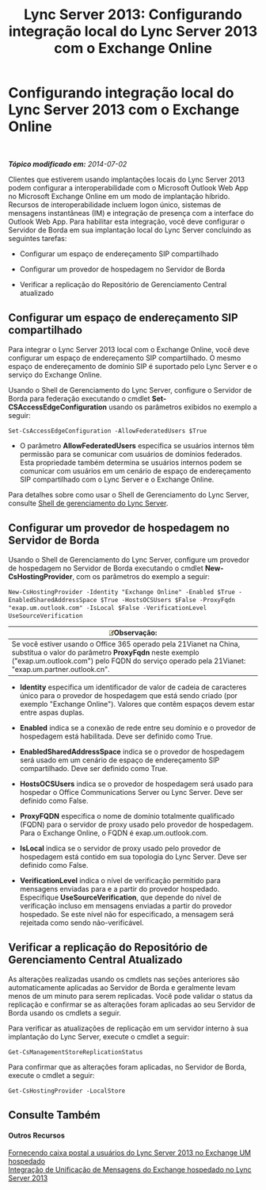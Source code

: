 ﻿---
title: 'Lync Server 2013: Configurando integração local do Lync Server 2013 com o Exchange Online'
TOCTitle: Configurando integração local do Lync Server 2013 com o Exchange Online
ms:assetid: 95a20117-2064-43c4-94fe-cac892cadb6f
ms:mtpsurl: https://technet.microsoft.com/pt-br/library/Hh533880(v=OCS.15)
ms:contentKeyID: 49307510
ms.date: 05/19/2016
mtps_version: v=OCS.15
ms.translationtype: HT
---

# Configurando integração local do Lync Server 2013 com o Exchange Online

 

_**Tópico modificado em:** 2014-07-02_

Clientes que estiverem usando implantações locais do Lync Server 2013 podem configurar a interoperabilidade com o Microsoft Outlook Web App no Microsoft Exchange Online em um modo de implantação híbrido. Recursos de interoperabilidade incluem logon único, sistemas de mensagens instantâneas (IM) e integração de presença com a interface do Outlook Web App. Para habilitar esta integração, você deve configurar o Servidor de Borda em sua implantação local do Lync Server concluindo as seguintes tarefas:

  - Configurar um espaço de endereçamento SIP compartilhado

  - Configurar um provedor de hospedagem no Servidor de Borda

  - Verificar a replicação do Repositório de Gerenciamento Central atualizado

## Configurar um espaço de endereçamento SIP compartilhado

Para integrar o Lync Server 2013 local com o Exchange Online, você deve configurar um espaço de endereçamento SIP compartilhado. O mesmo espaço de endereçamento de domínio SIP é suportado pelo Lync Server e o serviço do Exchange Online.

Usando o Shell de Gerenciamento do Lync Server, configure o Servidor de Borda para federação executando o cmdlet **Set-CSAccessEdgeConfiguration** usando os parâmetros exibidos no exemplo a seguir:

    Set-CsAccessEdgeConfiguration -AllowFederatedUsers $True

  - O parâmetro **AllowFederatedUsers** especifica se usuários internos têm permissão para se comunicar com usuários de domínios federados. Esta propriedade também determina se usuários internos podem se comunicar com usuários em um cenário de espaço de endereçamento SIP compartilhado com o Lync Server e o Exchange Online.

Para detalhes sobre como usar o Shell de Gerenciamento do Lync Server, consulte [Shell de gerenciamento do Lync Server](lync-server-2013-lync-server-management-shell.md).

## Configurar um provedor de hospedagem no Servidor de Borda

Usando o Shell de Gerenciamento do Lync Server, configure um provedor de hospedagem no Servidor de Borda executando o cmdlet **New-CsHostingProvider**, com os parâmetros do exemplo a seguir:

    New-CsHostingProvider -Identity "Exchange Online" -Enabled $True -EnabledSharedAddressSpace $True -HostsOCSUsers $False -ProxyFqdn "exap.um.outlook.com" -IsLocal $False -VerificationLevel UseSourceVerification

<table>
<thead>
<tr class="header">
<th><img src="images/Gg425756.note(OCS.15).gif" title="note" alt="note" />Observação:</th>
</tr>
</thead>
<tbody>
<tr class="odd">
<td>Se você estiver usando o Office 365 operado pela 21Vianet na China, substitua o valor do parâmetro <strong>ProxyFqdn</strong> neste exemplo (&quot;exap.um.outlook.com&quot;) pelo FQDN do serviço operado pela 21Vianet: &quot;exap.um.partner.outlook.cn&quot;.</td>
</tr>
</tbody>
</table>


  - **Identity** especifica um identificador de valor de cadeia de caracteres único para o provedor de hospedagem que está sendo criado (por exemplo "Exchange Online"). Valores que contêm espaços devem estar entre aspas duplas.

  - **Enabled** indica se a conexão de rede entre seu domínio e o provedor de hospedagem está habilitada. Deve ser definido como True.

  - **EnabledSharedAddressSpace** indica se o provedor de hospedagem será usado em um cenário de espaço de endereçamento SIP compartilhado. Deve ser definido como True.

  - **HostsOCSUsers** indica se o provedor de hospedagem será usado para hospedar o Office Communications Server ou Lync Server. Deve ser definido como False.

  - **ProxyFQDN** especifica o nome de domínio totalmente qualificado (FQDN) para o servidor de proxy usado pelo provedor de hospedagem. Para o Exchange Online, o FQDN é exap.um.outlook.com.

  - **IsLocal** indica se o servidor de proxy usado pelo provedor de hospedagem está contido em sua topologia do Lync Server. Deve ser definido como False.

  - **VerificationLevel** indica o nível de verificação permitido para mensagens enviadas para e a partir do provedor hospedado. Especifique **UseSourceVerification**, que depende do nível de verificação incluso em mensagens enviadas a partir do provedor hospedado. Se este nível não for especificado, a mensagem será rejeitada como sendo não-verificável.

## Verificar a replicação do Repositório de Gerenciamento Central Atualizado

As alterações realizadas usando os cmdlets nas seções anteriores são automaticamente aplicadas ao Servidor de Borda e geralmente levam menos de um minuto para serem replicadas. Você pode validar o status da replicação e confirmar se as alterações foram aplicadas ao seu Servidor de Borda usando os cmdlets a seguir.

Para verificar as atualizações de replicação em um servidor interno à sua implantação do Lync Server, execute o cmdlet a seguir:

    Get-CsManagementStoreReplicationStatus

Para confirmar que as alterações foram aplicadas, no Servidor de Borda, execute o cmdlet a seguir:

    Get-CsHostingProvider -LocalStore

## Consulte Também

#### Outros Recursos

[Fornecendo caixa postal a usuários do Lync Server 2013 no Exchange UM hospedado](lync-server-2013-providing-lync-server-users-voice-mail-on-hosted-exchange-um.md)  
[Integração de Unificação de Mensagens do Exchange hospedado no Lync Server 2013](lync-server-2013-hosted-exchange-unified-messaging-integration.md)


